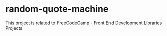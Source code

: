 # random-quote-machine
This project is related to FreeCodeCamp - Front End Development Libraries Projects